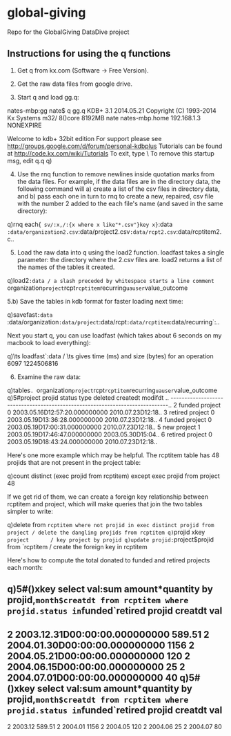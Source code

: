 global-giving
=============

Repo for the GlobalGiving DataDive project

Instructions for using the q functions
----------------------------------------------------------
1) Get q from kx.com (Software -> Free Version).

2) Get the raw data files from google drive.

3) Start q and load gg.q:

nates-mbp:gg nate$ q gg.q
KDB+ 3.1 2014.05.21 Copyright (C) 1993-2014 Kx Systems
m32/ 8()core 8192MB nate nates-mbp.home 192.168.1.3 NONEXPIRE

Welcome to kdb+ 32bit edition
For support please see http://groups.google.com/d/forum/personal-kdbplus
Tutorials can be found at http://code.kx.com/wiki/Tutorials
To exit, type \\
To remove this startup msg, edit q.q
q)

4) Use the rnq function to remove newlines inside quotation marks from
the data files.  For example, if the data files are in the directory
data, the following command will a) create a list of the csv files in
directory data, and b) pass each one in turn to rnq to create a new,
repaired, csv file with the number 2 added to the each file's name
(and saved in the same directory):

q)rnq each{` sv/:x,/:{x where x like"*.csv"}key x}`:data
`:data/organization2.csv`:data/project2.csv`:data/rcpt2.csv`:data/rcptitem2.c..

5) Load the raw data into q using the load2 function.  loadfast
takes a single parameter: the directory where the <name>2.csv files
are.  load2 returns a list of the names of the tables it created.

q)load2`:data / a slash preceded by whitespace starts a line comment
`organization`project`rcpt`rcptitem`recurring`uauser`value_outcome

5.b) Save the tables in kdb format for faster loading next time:

q)savefast`:data
`:data/organization`:data/project`:data/rcpt`:data/rcptitem`:data/recurring`:..

Next you start q, you can use loadfast (which takes about 6 seconds on
my macbook to load everything):

q)\ts loadfast`:data / \ts gives time (ms) and size (bytes) for an operation
6097 1224506816

6) Examine the raw data:

q)tables`.
`organization`project`rcpt`rcptitem`recurring`uauser`value_outcome
q)5#project
projid status  type    deleted createdt                      modifdt         ..
-----------------------------------------------------------------------------..
2      funded  project 0       2003.05.16D12:57:20.000000000 2010.07.23D12:18..
3      retired project 0       2003.05.19D13:36:28.000000000 2010.07.23D12:18..
4      funded  project 0       2003.05.19D17:00:31.000000000 2010.07.23D12:18..
5      new     project 1       2003.05.19D17:46:47.000000000 2003.05.30D15:04..
6      retired project 0       2003.05.19D18:43:24.000000000 2010.07.23D12:18..

Here's one more example which may be helpful.  The rcptitem table has
48 projids that are not present in the project table:

q)count distinct (exec projid from rcptitem) except exec projid from project
48

If we get rid of them, we can create a foreign key relationship
between rcptitem and project, which will make queries that join the
two tables simpler to write:

q)delete from `rcptitem where not projid in exec distinct projid from project / delete the dangling projids from rcptitem
q)`projid xkey `project       / key project by projid
q)update projid:`project$projid from `rcptitem / create the foreign key in rcptitem

Here's how to compute the total donated to funded and retired projects
each month:

q)5#()xkey select val:sum amount*quantity by projid,`month$creatdt from rcptitem where projid.status in`funded`retired
projid creatdt                       val
-------------------------------------------
2      2003.12.31D00:00:00.000000000 589.51
2      2004.01.30D00:00:00.000000000 1156
2      2004.05.21D00:00:00.000000000 120
2      2004.06.15D00:00:00.000000000 25
2      2004.07.01D00:00:00.000000000 40
q)5#()xkey select val:sum amount*quantity by projid,`month$creatdt from rcptitem where projid.status in`funded`retired
projid creatdt val
---------------------
2      2003.12 589.51
2      2004.01 1156
2      2004.05 120
2      2004.06 25
2      2004.07 80
